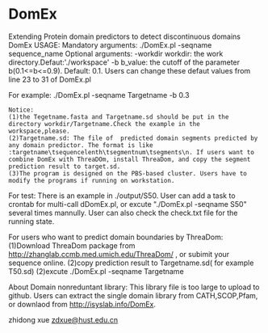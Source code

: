 # DomEx
Extending Protein domain predictors to detect discontinuous domains
DomEx USAGE:
Mandatory arguments:
./DomEx.pl -seqname sequence_name 
Optional arguments:
      -workdir workdir: the work directory.Defaut:'./workspace'
      -b b_value: the cutoff of the parameter b(0.1<=b<=0.9). Default: 0.1.
Users can change these defaut values from line 23 to 31 of DomEx.pl  

For example:
   ./DomEx.pl -seqname Targetname -b 0.3
  
    Notice: 
    (1)the Tegetname.fasta and Targetname.sd should be put in the directory workdir/Targetname.Check the example in the workspace,please. 
    (2)Targetname.sd: The file of  predicted domain segments predicted by any domain predictor. The format is like :targetname\tsequencelenth\tsegmentnum\tsegments\n. If users want to combine DomEx with ThreaDOm, install ThreaDom, and copy the segment prediction result to target.sd.
    (3)The program is designed on the PBS-based cluster. Users have to modify the programs if running on workstation.


For test:
   There is an example in ./output/S50. User can add a task to crontab for multi-call  dDomEx.pl, or excute "./DomEx.pl -seqname S50"  several times mannully.
   User can also check the check.txt file for the running state. 

For users who want to predict domain boundaries by ThreaDom:
   (1)Download ThreaDom package from http://zhanglab.ccmb.med.umich.edu/ThreaDom/ , or subimit your sequence online.
   (2)copy prediction result to Targetname.sd( for example T50.sd)
   (2)excute ./DomEx.pl -seqname Targetname 

About Domain nonreduntant library:
   This library file is too large to upload to github. Users can extract the single domain library from CATH,SCOP,Pfam, or downlaod from http://isyslab.info/DomEx.   

zhidong xue
zdxue@hust.edu.cn


   
